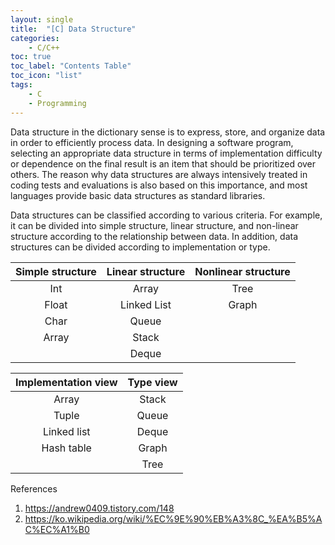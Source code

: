 ```yaml
---
layout: single
title:  "[C] Data Structure"
categories:
    - C/C++
toc: true
toc_label: "Contents Table"
toc_icon: "list"
tags: 
    - C
    - Programming
---
```



Data structure in the dictionary sense is to express, store, and organize data in order to efficiently process data. In designing a software program, selecting an appropriate data structure in terms of implementation difficulty or dependence on the final result is an item that should be prioritized over others. The reason why data structures are always intensively treated in coding tests and evaluations is also based on this importance, and most languages provide basic data structures as standard libraries.
 


Data structures can be classified according to various criteria. For example, it can be divided into simple structure, linear structure, and non-linear structure according to the relationship between data. In addition, data structures can be divided according to implementation or type.



|Simple structure | Linear structure | Nonlinear structure |
|:---:   |:---:   | :---:   | 
| Int | Array | Tree | 
| Float | Linked List | Graph |
| Char | Queue | |
| Array | Stack | |
| | Deque | |




| Implementation view | Type view | 
|:---:   |:---:   |
| Array | Stack |
| Tuple | Queue |
| Linked list | Deque|
| Hash table | Graph |
|  | Tree |




References 
1. https://andrew0409.tistory.com/148
2. https://ko.wikipedia.org/wiki/%EC%9E%90%EB%A3%8C_%EA%B5%AC%EC%A1%B0